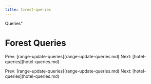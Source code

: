 ```yaml
---
title: forest-queries
---
```


Queries\"

# Forest Queries

Prev:
\[range-update-queries](range-update-queries.md)
Next: \[hotel-queries](hotel-queries.md)

Prev:
\[range-update-queries](range-update-queries.md)
Next: \[hotel-queries](hotel-queries.md)
